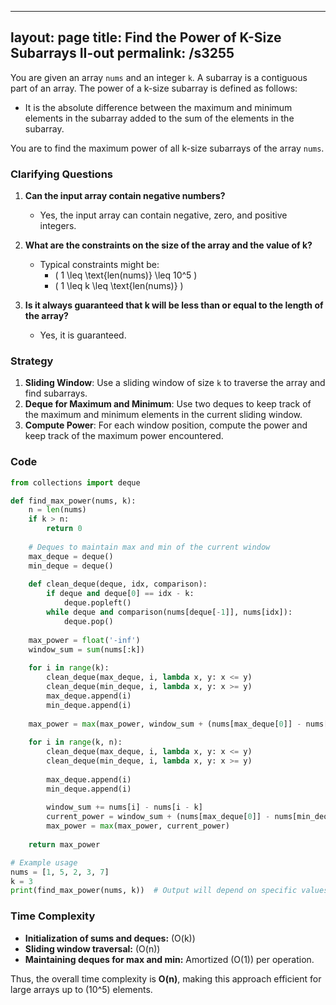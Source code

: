 
---
layout: page
title:  Find the Power of K-Size Subarrays II-out
permalink: /s3255
---
You are given an array `nums` and an integer `k`. A subarray is a contiguous part of an array. The power of a k-size subarray is defined as follows:

- It is the absolute difference between the maximum and minimum elements in the subarray added to the sum of the elements in the subarray.

You are to find the maximum power of all k-size subarrays of the array `nums`.

### Clarifying Questions
1. **Can the input array contain negative numbers?**
    - Yes, the input array can contain negative, zero, and positive integers.
  
2. **What are the constraints on the size of the array and the value of k?**
    - Typical constraints might be:
        - \( 1 \leq \text{len(nums)} \leq 10^5 \)
        - \( 1 \leq k \leq \text{len(nums)} \)

3. **Is it always guaranteed that k will be less than or equal to the length of the array?**
    - Yes, it is guaranteed.

### Strategy
1. **Sliding Window**: Use a sliding window of size `k` to traverse the array and find subarrays.
2. **Deque for Maximum and Minimum**: Use two deques to keep track of the maximum and minimum elements in the current sliding window.
3. **Compute Power**: For each window position, compute the power and keep track of the maximum power encountered.

### Code
```python
from collections import deque

def find_max_power(nums, k):
    n = len(nums)
    if k > n:
        return 0
    
    # Deques to maintain max and min of the current window
    max_deque = deque()
    min_deque = deque()
    
    def clean_deque(deque, idx, comparison):
        if deque and deque[0] == idx - k:
            deque.popleft()
        while deque and comparison(nums[deque[-1]], nums[idx]):
            deque.pop()
    
    max_power = float('-inf')
    window_sum = sum(nums[:k])
    
    for i in range(k):
        clean_deque(max_deque, i, lambda x, y: x <= y)
        clean_deque(min_deque, i, lambda x, y: x >= y)
        max_deque.append(i)
        min_deque.append(i)
    
    max_power = max(max_power, window_sum + (nums[max_deque[0]] - nums[min_deque[0]]))
    
    for i in range(k, n):
        clean_deque(max_deque, i, lambda x, y: x <= y)
        clean_deque(min_deque, i, lambda x, y: x >= y)
        
        max_deque.append(i)
        min_deque.append(i)
        
        window_sum += nums[i] - nums[i - k]
        current_power = window_sum + (nums[max_deque[0]] - nums[min_deque[0]])
        max_power = max(max_power, current_power)
    
    return max_power

# Example usage
nums = [1, 5, 2, 3, 7]
k = 3
print(find_max_power(nums, k))  # Output will depend on specific values
```

### Time Complexity
- **Initialization of sums and deques:** \(O(k)\)
- **Sliding window traversal:** \(O(n)\)
- **Maintaining deques for max and min:** Amortized \(O(1)\) per operation.

Thus, the overall time complexity is **O(n)**, making this approach efficient for large arrays up to \(10^5\) elements.

